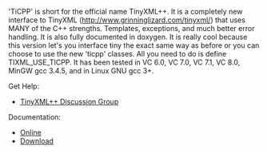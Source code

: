 'TiCPP' is short for the official name TinyXML++. It is a completely new interface to TinyXML (http://www.grinninglizard.com/tinyxml/) that uses MANY of the C++ strengths. Templates, exceptions, and much better error handling. It is also fully documented in doxygen. It is really cool because this version let's you interface tiny the exact same way as before or you can choose to use the new 'ticpp' classes. All you need to do is define TIXML\_USE\_TICPP. It has been tested in VC 6.0, VC 7.0, VC 7.1, VC 8.0, MinGW gcc 3.4.5, and in Linux GNU gcc 3+.

Get Help:
  * [TinyXML++ Discussion Group](http://groups.google.com/group/ticpp)

Documentation:
  * [Online](http://rawgit.com/rjpcomputing/ticpp/docs/ticpp.html)
  * [Download](http://rawgit.com/rjpcomputing/ticpp/docs/TinyXMLHelp_v2.5.3.chm)
